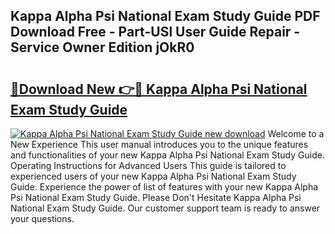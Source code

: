 ## Kappa Alpha Psi National Exam Study Guide PDF Download Free - Part-USl User Guide Repair - Service Owner Edition jOkR0

# <h2><a href="http://bc53988.oget.top/?id=Kappa+Alpha+Psi+National+Exam+Study+Guide">🔗Download New 👉🔴 Kappa Alpha Psi National Exam Study Guide</a></h2>

[![Kappa Alpha Psi National Exam Study Guide new download](https://i.imgur.com/5g1atiW.png)](http://bc53988.oget.top/?id=Kappa+Alpha+Psi+National+Exam+Study+Guide)
Welcome to a New Experience This user manual introduces you to the unique features and functionalities of your new Kappa Alpha Psi National Exam Study Guide. Operating Instructions for Advanced Users This guide is tailored to experienced users of your new Kappa Alpha Psi National Exam Study Guide. Experience the power of list of features with your new Kappa Alpha Psi National Exam Study Guide. Please Don't Hesitate Kappa Alpha Psi National Exam Study Guide. Our customer support team is ready to answer your questions.
